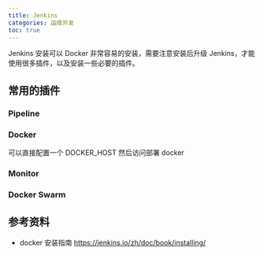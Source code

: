 ```yaml
---
title: Jenkins 
categories: 运维开发
toc: true
---
```


Jenkins 安装可以 Docker 非常容易的安装，需要注意安装后升级 Jenkins，才能使用很多插件，以及安装一些必要的插件。

## 常用的插件

### Pipeline

### Docker 

可以直接配置一个 DOCKER_HOST 然后访问部署 docker

### Monitor 

### Docker Swarm


## 参考资料

- docker 安装指南 https://jenkins.io/zh/doc/book/installing/